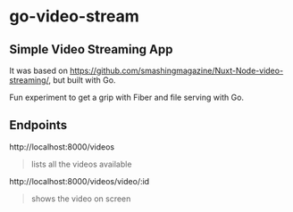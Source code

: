 # go-video-stream

## Simple Video Streaming App

It was based on https://github.com/smashingmagazine/Nuxt-Node-video-streaming/, but built with Go.

Fun experiment to get a grip with Fiber and file serving with Go.

## Endpoints
http://localhost:8000/videos
 > lists all the videos available

http://localhost:8000/videos/video/:id
 > shows the video on screen
